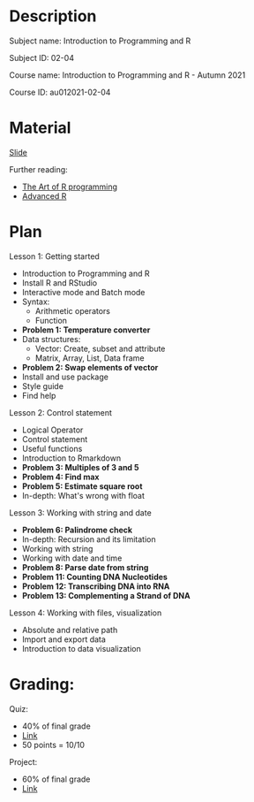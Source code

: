 ﻿# Description

Subject name: Introduction to Programming and R

Subject ID: 02-04

Course name: Introduction to Programming and R - Autumn 2021

Course ID: au012021-02-04

# Material

[Slide](https://drive.google.com/drive/folders/1YmEEcg8sI3tpbL8SwHMN5wKXhv9CazfK?usp=sharing)

Further reading:
- [The Art of R programming](https://www.oreilly.com/library/view/the-art-of/9781593273842/)
- [Advanced R](https://adv-r.hadley.nz/)

# Plan

Lesson 1: Getting started

- Introduction to Programming and R
- Install R and RStudio
- Interactive mode and Batch mode
- Syntax:
  - Arithmetic operators
  - Function
- **Problem 1: Temperature converter**
- Data structures:
  - Vector: Create, subset and attribute
  - Matrix, Array, List, Data frame
- **Problem 2: Swap elements of vector**
- Install and use package
- Style guide
- Find help

Lesson 2: Control statement

- Logical Operator
- Control statement
- Useful functions
- Introduction to Rmarkdown
- **Problem 3: Multiples of 3 and 5** 
- **Problem 4: Find max**
- **Problem 5: Estimate square root**
- In-depth: What's wrong with float

Lesson 3: Working with string and date

- **Problem 6: Palindrome check**
- In-depth: Recursion and its limitation
- Working with string
- Working with date and time
- **Problem 8: Parse date from string**
- **Problem 11: Counting DNA Nucleotides**
- **Problem 12: Transcribing DNA into RNA**
- **Problem 13: Complementing a Strand of DNA**

Lesson 4: Working with files, visualization

- Absolute and relative path
- Import and export data
- Introduction to data visualization

# Grading:
Quiz:
 
- 40% of final grade
- [Link](https://forms.gle/nuiRf5VMn9RoLoyf6) 
- 50 points = 10/10

Project:

  - 60% of final grade
  - [Link](https://drive.google.com/drive/folders/1FYsUBgKcigjncAZF_FHueMuoSlt4NLkk?usp=sharing)
